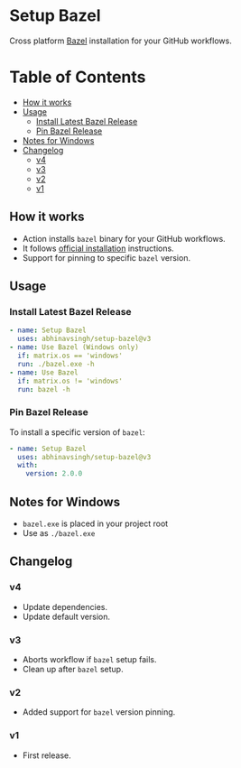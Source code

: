 # Setup Bazel

Cross platform [Bazel](https://bazel.build/) installation for your GitHub workflows.

# Table of Contents

- [How it works](#how-it-works)
- [Usage](#usage)
    - [Install Latest Bazel Release](#install-latest-bazel-release)
    - [Pin Bazel Release](#pin-bazel-release)
- [Notes for Windows](#notes-for-windows)
- [Changelog](#changelog)
    - [v4](#v4)
    - [v3](#v3)
    - [v2](#v2)
    - [v1](#v1)

## How it works

- Action installs `bazel` binary for your GitHub workflows.
- It follows [official installation](https://docs.bazel.build/versions/master/install.html) instructions.
- Support for pinning to specific `bazel` version.

## Usage

### Install Latest Bazel Release

```yaml
- name: Setup Bazel
  uses: abhinavsingh/setup-bazel@v3
- name: Use Bazel (Windows only)
  if: matrix.os == 'windows'
  run: ./bazel.exe -h
- name: Use Bazel
  if: matrix.os != 'windows'
  run: bazel -h
```

### Pin Bazel Release

To install a specific version of `bazel`:

```yaml
- name: Setup Bazel
  uses: abhinavsingh/setup-bazel@v3
  with:
    version: 2.0.0
```

## Notes for Windows

- `bazel.exe` is placed in your project root
- Use as `./bazel.exe`

## Changelog

### v4

- Update dependencies.
- Update default version.

### v3

- Aborts workflow if `bazel` setup fails.
- Clean up after `bazel` setup.

### v2

- Added support for `bazel` version pinning.

### v1

- First release.